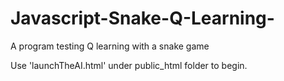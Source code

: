 # Javascript-Snake-Q-Learning-
A program testing Q learning with a snake game

Use 'launchTheAI.html' under public_html folder to begin.
